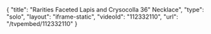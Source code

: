 {
    "title": "Rarities Faceted Lapis and Crysocolla 36\" Necklace",
    "type": "solo",
    "layout": "iframe-static",
    "videoId": "112332110",
    "url": "\/tvpembed\/112332110"
}